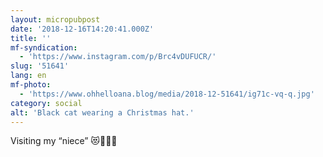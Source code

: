```yaml
---
layout: micropubpost
date: '2018-12-16T14:20:41.000Z'
title: ''
mf-syndication:
  - 'https://www.instagram.com/p/Brc4vDUFUCR/'
slug: '51641'
lang: en
mf-photo:
  - 'https://www.ohhelloana.blog/media/2018-12-51641/ig71c-vq-q.jpg'
category: social
alt: 'Black cat wearing a Christmas hat.'
---
```

Visiting my “niece” 😻🎄🤶🏻
